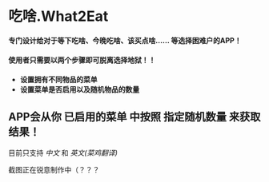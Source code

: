
# 吃啥.What2Eat

#### 专门设计给对于等下吃啥、今晚吃啥、该买点啥…… 等选择困难户的APP！
#### 使用者只需要以两个步骤即可脱离选择地狱！！

- **设置拥有不同物品的菜单**
- **设置菜单是否启用以及随机物品的数量**

APP会从你 已启用的菜单 中按照 指定随机数量 来获取结果！
----
目前只支持 *中文* 和 *英文(菜鸡翻译)*

截图正在锐意制作中（？？？
